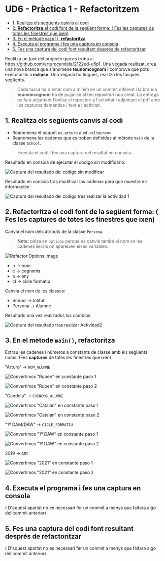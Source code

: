 # UD6 - Pràctica 1 - Refactoritzem

* [1. Realitza els següents canvis al codi](#1-realitza-els-següents-canvis-al-codi)
* [2. **Refactoritza** el codi font de la següent forma: ( Fes les captures de totes les finestres que ixen)](#2-refactoritza-el-codi-font-de-la-següent-forma--fes-les-captures-de-totes-les-finestres-que-ixen)
* [3. En el mètode `main()`, **refactoritza**](#3-en-el-mètode-main-refactoritza)
* [4. Executa el programa i fes una captura en consola](#4-executa-el-programa-i-fes-una-captura-en-consola)
* [5. Fes una captura del codi font resultant després de refactoritzar](#5-fes-una-captura-del-codi-font-resultant-després-de-refactoritzar)

Realitza un *fork* del projecte que es troba a: <https://github.com/arturocandela/2122ed-u6p1>. Una vegada realitzat, crea una nova branca que s'anomene **teunomcognom**  i comprova que pots executar-lo a **eclipse**. Una vegada ho tingues, realitza les tasques següents.

> Cada tasca ha d'estar com a mínim en un commit diferent i la branca **teunomcognom** ha de pujar-se al teu repositori nou creat.
> La entrega es farà adjuntant l'enllaç al repostori a l'activitat i adjuntant el pdf amb les captures demandes / text a l'activitat.

## 1. Realitza els següents canvis al codi

* Reanomena el paquet `ed.arturo` a `ed.<elteunom>`
* Reanomena les cadenes que es troben definides al mètode `main` de la classe `School`.

> Executa el codi i fes una captura del resultat en consola.

Resultado en consola de ejecutar el código sin modificarlo:

![Captura del resultado del codigo sin modificar](/resources/images/1-1a.png)

Resultado en consola tras modificar las cadenas para que muestre mi información:

![Captura del resultado del codigo tras realizar la actividad 1](/resources/images/1-1b.png)

## 2. **Refactoritza** el codi font de la següent forma: ( Fes les captures de totes les finestres que ixen)

Canvia el nom dels atributs de la classe `Persona`. 

> **Nota:** polsa en `options` perquè es canvie també el nom en les cadenes lierals on apareixen eixes variables:

![Refactor Options Image](md_media/refactor.png)

* n -> nom
* c -> cognoms
* a -> any
* cl -> cicle formatiu

Canvia el nom de les classes:

* School -> Intitut
* Persona -> Alumne

Resultado una vez realizados los cambios:

![Captura del resultado tras realizar Actividad2](/resources/images/1-2.png)

## 3. En el mètode `main()`, **refactoritza**

Extrau les cadenes i números a constants de classe amb els següents noms: (Fes **captures** de totes les finestres que ixen)

"Arturo" -> `NOM_ALUMNE`

![Convertimos "Ruben" en constante paso 1 ](/resources/images/1-3a.png)

![Convertimos "Ruben" en constante paso 2 ](/resources/images/1-3b.png)

"Candela" -> `COGNOMS_ALUMNE`

![Convertimos "Catalan" en constante paso 1 ](/resources/images/1-3c.png)

![Convertimos "Catalan" en constante paso 2 ](/resources/images/1-3d.png)


"1º DAM/DAW" -> `CICLE_FORMATIU`

![Convertimos "1º DAW" en constante paso 1 ](/resources/images/1-3e.png)

![Convertimos "1º DAW" en constante paso 2 ](/resources/images/1-3f.png)


2019 -> `ANY`

![Convertimos "2021" en constante paso 1 ](/resources/images/1-3g.png)

![Convertimos "2021" en constante paso 2 ](/resources/images/1-3h.png)



## 4. Executa el programa i fes una captura en consola

( D'aquest apartat no es necessari fer un commit a menys que faltara algo del commit anterior)

## 5. Fes una captura del codi font resultant després de refactoritzar

( D'aquest apartat no es necessari fer un commit a menys que faltara algo del commit anterior)
